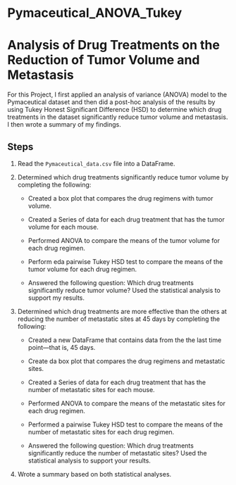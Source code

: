 # Pymaceutical_ANOVA_Tukey

# Analysis of Drug Treatments on the Reduction of Tumor Volume and Metastasis

For this Project, I first applied an analysis of variance (ANOVA) model to the Pymaceutical dataset and then did a post-hoc analysis of the results by using Tukey Honest Significant Difference (HSD) to determine which drug treatments in the dataset significantly reduce tumor volume and metastasis. I then wrote a summary of my findings.

## Steps

1. Read the `Pymaceutical_data.csv` file into a DataFrame.

2. Determined which drug treatments significantly reduce tumor volume by completing the following:

    * Created a box plot that compares the drug regimens with tumor volume.

    * Created a Series of data for each drug treatment that has the tumor volume for each mouse.

    * Performed ANOVA to compare the means of the tumor volume for each drug regimen.

    * Perform eda pairwise Tukey HSD test to compare the means of the tumor volume for each drug regimen.

    * Answered the following question: Which drug treatments significantly reduce tumor volume? Used the statistical analysis to support my results.

3. Determined which drug treatments are more effective than the others at reducing the number of metastatic sites at 45 days by completing the following:

    * Created a new DataFrame that contains data from the the last time point&mdash;that is, 45 days.

    * Create da box plot that compares the drug regimens and metastatic sites.

    * Created a Series of data for each drug treatment that has the number of metastatic sites for each mouse.

    * Performed ANOVA to compare the means of the metastatic sites for each drug regimen.

    * Performed a pairwise Tukey HSD test to compare the means of the number of metastatic sites for each drug regimen.

    * Answered the following question: Which drug treatments significantly reduce the number of metastatic sites? Used the statistical analysis to support your results.

4. Wrote a summary based on both statistical analyses.

